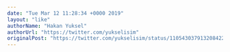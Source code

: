 ```yaml
---
date: "Tue Mar 12 11:28:34 +0000 2019"
layout: "like"
authorName: "Hakan Yuksel"
authorUrl: "https://twitter.com/yukselisim"
originalPost: "https://twitter.com/yukselisim/status/1105430379132084224"
---
```


